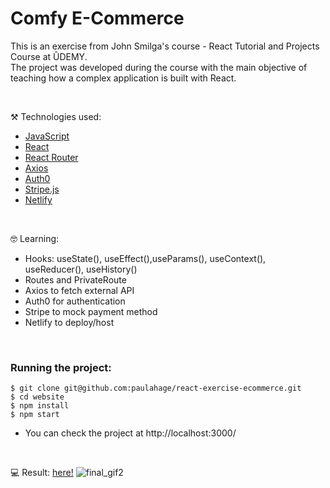 # Comfy E-Commerce

This is an exercise from John Smilga's course - React Tutorial and Projects Course at ÛDEMY.<br/>
The project was developed during the course with the main objective of teaching how a complex application is built with React.


<br/>

⚒️ Technologies used:

- [JavaScript](https://www.javascript.com/)
- [React](https://reactjs.org/)
- [React Router](https://reactrouter.com/en/main)
- [Axios](https://axios-http.com/docs/intro)
- [Auth0](https://auth0.com/docs)
- [Stripe.js](https://stripe.com/docs/js)
- [Netlify](https://www.netlify.com/)

<br/>

🤓 Learning:

- Hooks: useState(), useEffect(),useParams(), useContext(), useReducer(), useHistory()
- Routes and PrivateRoute
- Axios to fetch external API
- Auth0 for authentication
- Stripe to mock payment method
- Netlify to deploy/host

<br/>

### Running the project:

```
$ git clone git@github.com:paulahage/react-exercise-ecommerce.git
$ cd website
$ npm install
$ npm start
```
- You can check the project at http://localhost:3000/

<br/>

💻 Result:
[here!](https://react-exercise-comfy-ecommerce.netlify.app/)
![final_gif2](https://user-images.githubusercontent.com/84124999/196181826-402b3f0a-77b2-4325-9755-d19265a362ad.gif)

